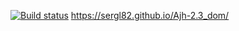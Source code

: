 [![Build status](https://ci.appveyor.com/api/projects/status/21txh2mx58utc78c?svg=true)](https://ci.appveyor.com/project/Sergl82/ajh-2-3-dom)
https://sergl82.github.io/Ajh-2.3_dom/